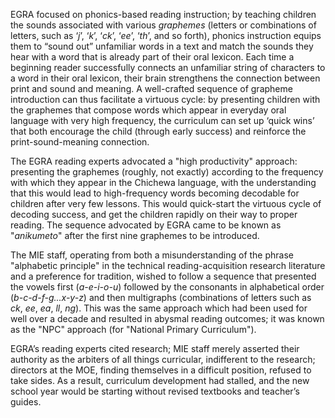 EGRA focused on phonics-based reading instruction; by teaching children the sounds associated with various _graphemes_ (letters or combinations of letters, such as ‘_j_’, ‘_k_’, ‘_ck_’, ‘_ee_’, ‘_th_’, and so forth), phonics instruction equips them to “sound out” unfamiliar words in a text and match the sounds they hear with a word that is already part of their oral lexicon.  Each time a beginning reader successfully connects an unfamiliar string of characters to a word in their oral lexicon, their brain strengthens the connection between print and sound and meaning.  A well-crafted sequence of grapheme introduction can thus facilitate a virtuous cycle: by presenting children with the graphemes that compose words which appear in everyday oral language with very high frequency, the curriculum can set up ‘quick wins’ that both encourage the child (through early success) and reinforce the print-sound-meaning connection.  

The EGRA reading experts advocated a "high productivity" approach: presenting the graphemes (roughly, not exactly) according to the frequency with which they appear in the Chichewa language, with the understanding that this would lead to high-frequency words becoming decodable for children after very few lessons. This would quick-start the virtuous cycle of decoding success, and get the children rapidly on their way to proper reading. The sequence advocated by EGRA came to be known as "_anikumeto_" after the first nine graphemes to be introduced.  

The MIE staff, operating from both a misunderstanding of the phrase "alphabetic principle" in the technical reading-acquisition research literature and a preference for tradition, wished to follow a sequence that presented the vowels first (_a-e-i-o-u_) followed by the consonants in alphabetical order (_b-c-d-f-g...x-y-z_) and then multigraphs (combinations of letters such as _ck_, _ee_, _ea_, _ll_, _ng_). This was the same approach which had been used for well over a decade and resulted in abysmal reading outcomes; it was known as the "NPC" approach (for "National Primary Curriculum").

EGRA’s reading experts cited research; MIE staff merely asserted their authority as the arbiters of all things curricular, indifferent to the research; directors at the MOE, finding themselves in a difficult position, refused to take sides. As a result, curriculum development had stalled, and the new school year would be starting without revised textbooks and teacher’s guides.